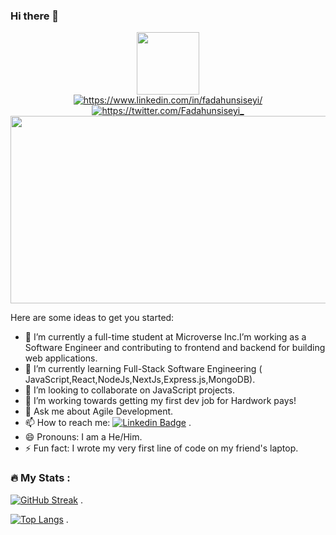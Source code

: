 ### Hi there 👋

<div id="header" align="center">
  <img src="https://media.giphy.com/media/M9gbBd9nbDrOTu1Mqx/giphy.gif" width="100"/>
</div>
<div id="badges" align="center">
  <a href="your-linkedin-URL">
    <img src="https://img.shields.io/badge/LinkedIn-red?style=for-the-badge&logo=linkedin&logoColor=white" alt="https://www.linkedin.com/in/fadahunsiseyi/"/>
  </a>
  <a href="your-twitter-URL">
    <img src="https://img.shields.io/badge/Twitter-blue?style=for-the-badge&logo=twitter&logoColor=white" alt="https://twitter.com/Fadahunsiseyi_"/>
  </a>
</div>
<div align="center">
  <img src="https://media.giphy.com/media/dWesBcTLavkZuG35MI/giphy.gif" width="600" height="300"/>
</div>


Here are some ideas to get you started:

- 🔭 I’m currently a full-time student at Microverse Inc.I’m working as a Software Engineer and contributing to frontend and backend for building web applications.
- 🌱 I’m currently learning Full-Stack Software Engineering ( JavaScript,React,NodeJs,NextJs,Express.js,MongoDB).
- 👯 I’m looking to collaborate on JavaScript projects.
- 🤔 I’m  working towards getting my first dev job for Hardwork pays!
- 💬 Ask me about Agile Development.
- 📫 How to reach me: [![Linkedin Badge](https://img.shields.io/badge/-Fadahunsiseyi-blue?style=flat&logo=Linkedin&logoColor=white)](https://www.linkedin.com/in/fadahunsiseyi/) .
- 😄 Pronouns: I am a He/Him.
- ⚡ Fun fact: I wrote my very first line of code on my friend's laptop.

### :fire: My Stats :
[![GitHub Streak](http://github-readme-streak-stats.herokuapp.com?user=Fadahunsiseyi&theme=dark&background=000000)](https://git.io/streak-stats) .

[![Top Langs](https://github-readme-stats.vercel.app/api/top-langs/?username=Fadahunsiseyi&layout=compact&theme=vision-friendly-dark)](https://github.com/anuraghazra/github-readme-stats) .



